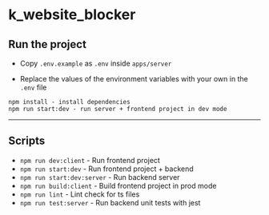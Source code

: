 # k_website_blocker

## Run the project

- Copy `.env.example` as `.env` inside `apps/server`

- Replace the values of the environment variables with your own in the `.env` file

```
npm install - install dependencies
npm run start:dev - run server + frontend project in dev mode
```

---

## Scripts

- `npm run dev:client` - Run frontend project
- `npm run start:dev` - Run frontend project + backend
- `npm run start:dev:server` - Run backend server
- `npm run build:client` - Build frontend project in prod mode
- `npm run lint` - Lint check for ts files
- `npm run test:server` - Run backend unit tests with jest
